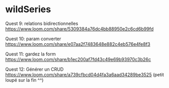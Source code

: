 # wildSeries

Quest 9: relations bidirectionnelles
https://www.loom.com/share/5309384a76dc4bb88950e2c6cd6b99fd

Quest 10: param converter
https://www.loom.com/share/e07aa2f7483648e882c4eb576e4fe8f3

Quest 11: gardez la form
https://www.loom.com/share/b1ec200af7fd43c49e69b93970c3b26c

Quest 12: Générer un CRUD
https://www.loom.com/share/a739cfbcd04d4fa3a6aad34289be3525 (petit loupé sur la fin ^^)
